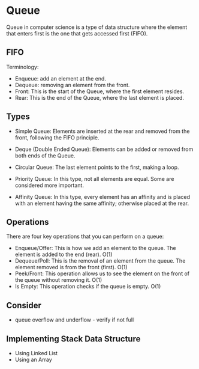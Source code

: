 # Queue

Queue in computer science is a type of data structure where the element that
enters first is the one that gets accessed first (FIFO).

## FIFO

Terminology:

- Enqueue: add an element at the end.
- Dequeue: removing an element from the front.
- Front: This is the start of the Queue, where the first element resides.
- Rear: This is the end of the Queue, where the last element is placed.

## Types

- Simple Queue: Elements are inserted at the rear and removed from the front,
  following the FIFO principle.

- Deque (Double Ended Queue): Elements can be added or removed from both ends of
  the Queue.

- Circular Queue: The last element points to the first, making a loop.

- Priority Queue: In this type, not all elements are equal. Some are considered
  more important.

- Affinity Queue: In this type, every element has an affinity and is placed with
  an element having the same affinity; otherwise placed at the rear.

## Operations

There are four key operations that you can perform on a queue:

- Enqueue/Offer: This is how we add an element to the queue. The element is
  added to the end (rear). O(1)
- Dequeue/Poll: This is the removal of an element from the queue. The element
  removed is from the front (first). O(1)
- Peek/Front: This operation allows us to see the element on the front of the
  queue without removing it. O(1)
- Is Empty: This operation checks if the queue is empty. O(1)

## Consider

- queue overflow and underflow - verify if not full

## Implementing Stack Data Structure

- Using Linked List
- Using an Array
